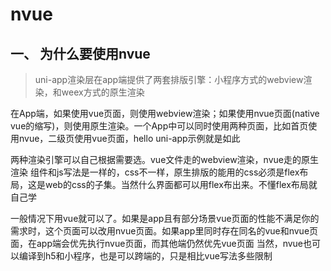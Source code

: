 # nvue

## 一、 为什么要使用nvue

> uni-app渲染层在app端提供了两套排版引擎：小程序方式的webview渲染，和weex方式的原生渲染

在App端，如果使用vue页面，则使用webview渲染；如果使用nvue页面(native vue的缩写)，则使用原生渲染。一个App中可以同时使用两种页面，比如首页使用nvue，二级页使用vue页面，hello uni-app示例就是如此

两种渲染引擎可以自己根据需要选。vue文件走的webview渲染，nvue走的原生渲染
组件和js写法是一样的，css不一样，原生排版的能用的css必须是flex布局，这是web的css的子集。当然什么界面都可以用flex布出来。不懂flex布局就自己学

一般情况下用vue就可以了。如果是app且有部分场景vue页面的性能不满足你的需求时，这个页面可以改用nvue页面。如果app里同时存在同名的vue和nvue页面，在app端会优先执行nvue页面，而其他端仍然优先vue页面
当然，nvue也可以编译到h5和小程序，也是可以跨端的，只是相比vue写法多些限制